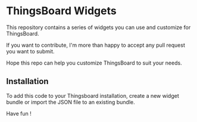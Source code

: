 # ThingsBoard Widgets

This repository contains a series of widgets you can use and customize for ThingsBoard.

If you want to contribute, I'm more than happy to accept any pull request you want to submit.

Hope this repo can help you customize ThingsBoard to suit your needs.

## Installation

To add this code to your Thingsboard installation, create a new widget bundle or import the JSON file to an existing bundle.

Have fun !
